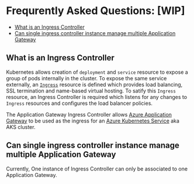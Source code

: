 # Frequrently Asked Questions: [WIP]

* [What is an Ingress Controller](#what-is-an-ingress-controller)
* [Can single ingress controller instance manage multiple Application Gateway](#can-single-ingress-controller-instance-manage-multiple-application-gateway)

## What is an Ingress Controller

Kubernetes allows creation of `deployment` and `service` resource to expose a group of pods internally in the cluster. To expose the same service externally, an [`Ingress`](https://kubernetes.io/docs/concepts/services-networking/ingress/) resource is defined which provides load balancing, SSL termination and name-based virtual hosting.
To satify this `Ingress` resource, an Ingress Controller is required which listens for any changes to `Ingress` resources and configures the load balancer policies.

The Application Gateway Ingress Controller allows [Azure Application Gateway](https://azure.microsoft.com/en-us/services/application-gateway/) to be used as the ingress for an [Azure Kubernetes Service](https://azure.microsoft.com/en-us/services/kubernetes-service/) aka AKS cluster.

## Can single ingress controller instance manage multiple Application Gateway

Currently, One instance of Ingress Controller can only be associated to one Application Gateway.